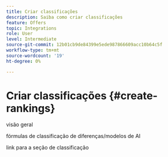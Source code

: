 ```yaml
---
title: Criar classificações
description: Saiba como criar classificações
feature: Offers
topic: Integrations
role: User
level: Intermediate
source-git-commit: 12b01cb9de84399e5ede987866609acc10b64c5f
workflow-type: tm+mt
source-wordcount: '19'
ht-degree: 0%

---
```


# Criar classificações {#create-rankings}

visão geral

fórmulas de classificação de diferenças/modelos de AI

link para a seção de classificação